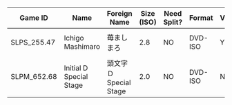 | Game ID     | Name | Foreign Name | Size (ISO) | Need Split? | Format | VNC | IGR | PADEMU | GSM | Compatible? | Console | Reporter | Notes |
| --- | --- | --- | --- | --- | ---  | ---  | --- | --- | --- | --- | --- | --- | --- |
| SLPS_255.47 | Ichigo Mashimaro | 苺ましまろ | 2.8 | NO | DVD-ISO | YES | YES | UNTESTED | YES | YES | Any Model | Colton Silva | With some noticeable framedrops
| SLPM_652.68 | Initial D Special Stage | 頭文字Ｄ Special Stage | 2.0 | NO | DVD-ISO | NO | NO | NO | NO | YES | SCPH-70005 | Colton Silva | NONE
